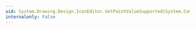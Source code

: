 ```yaml
---
uid: System.Drawing.Design.IconEditor.GetPaintValueSupported(System.ComponentModel.ITypeDescriptorContext)
internalonly: False
---
```

